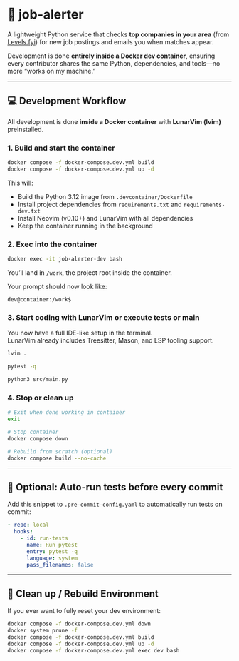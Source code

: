 # 🧠 job-alerter

A lightweight Python service that checks **top companies in your area** (from [Levels.fyi](https://www.levels.fyi/)) for new job postings and emails you when matches appear.

Development is done **entirely inside a Docker dev container**, ensuring every contributor shares the same Python, dependencies, and tools—no more “works on my machine.”

---

## 💻 Development Workflow

All development is done **inside a Docker container** with **LunarVim (lvim)** preinstalled.

### 1. Build and start the container
```bash
docker compose -f docker-compose.dev.yml build
docker compose -f docker-compose.dev.yml up -d
```

This will:
- Build the Python 3.12 image from `.devcontainer/Dockerfile`
- Install project dependencies from `requirements.txt` and `requirements-dev.txt`
- Install Neovim (v0.10+) and LunarVim with all dependencies
- Keep the container running in the background

### 2. Exec into the container
```bash
docker exec -it job-alerter-dev bash
```

You’ll land in `/work`, the project root inside the container.

Your prompt should now look like:
```
dev@container:/work$
```

### 3. Start coding with LunarVim or execute tests or main

You now have a full IDE-like setup in the terminal.  
LunarVim already includes Treesitter, Mason, and LSP tooling support.

```bash
lvim .

pytest -q

python3 src/main.py
```

### 4. Stop or clean up
```bash
# Exit when done working in container
exit

# Stop container
docker compose down

# Rebuild from scratch (optional)
docker compose build --no-cache
```

---

## 🧪 Optional: Auto-run tests before every commit

Add this snippet to `.pre-commit-config.yaml` to automatically run tests on commit:

```yaml
- repo: local
  hooks:
    - id: run-tests
      name: Run pytest
      entry: pytest -q
      language: system
      pass_filenames: false
```

---

## 🧹 Clean up / Rebuild Environment

If you ever want to fully reset your dev environment:
```bash
docker compose -f docker-compose.dev.yml down
docker system prune -f
docker compose -f docker-compose.dev.yml build
docker compose -f docker-compose.dev.yml up -d
docker compose -f docker-compose.dev.yml exec dev bash
```

